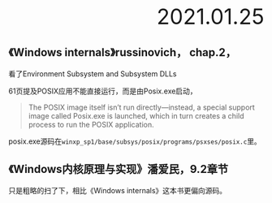 <div style="text-align:right; font-size:3em;">2021.01.25</div>

## 《Windows internals》russinovich， chap.2，

看了Environment Subsystem and Subsystem DLLs

61页提及POSIX应用不能直接运行，而是由Posix.exe启动，

> The POSIX image itself isn’t run directly—instead, a special support image called
> Posix.exe is launched, which in turn creates a child process to run the POSIX application.

posix.exe源码在`winxp_sp1/base/subsys/posix/programs/psxses/posix.c`里。

## 《Windows内核原理与实现》潘爱民，9.2章节

只是粗略的扫了下，相比《Windows internals》这本书更偏向源码。